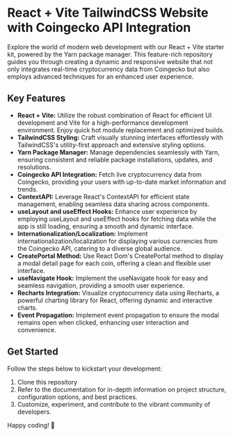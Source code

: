 # React + Vite TailwindCSS Website with Coingecko API Integration

Explore the world of modern web development with our React + Vite starter kit, powered by the Yarn package manager. This feature-rich repository guides you through creating a dynamic and responsive website that not only integrates real-time cryptocurrency data from Coingecko but also employs advanced techniques for an enhanced user experience.

## Key Features

- **React + Vite:** Utilize the robust combination of React for efficient UI development and Vite for a high-performance development environment. Enjoy quick hot module replacement and optimized builds.
- **TailwindCSS Styling:** Craft visually stunning interfaces effortlessly with TailwindCSS's utility-first approach and extensive styling options.
- **Yarn Package Manager:** Manage dependencies seamlessly with Yarn, ensuring consistent and reliable package installations, updates, and resolutions.
- **Coingecko API Integration:** Fetch live cryptocurrency data from Coingecko, providing your users with up-to-date market information and trends.
- **ContextAPI:** Leverage React's ContextAPI for efficient state management, enabling seamless data sharing across components.
- **useLayout and useEffect Hooks:** Enhance user experience by employing useLayout and useEffect hooks for fetching data while the app is still loading, ensuring a smooth and dynamic interface.
- **Internationalization/Localization:** Implement internationalization/localization for displaying various currencies from the Coingecko API, catering to a diverse global audience.
- **CreatePortal Method:** Use React Dom's CreatePortal method to display a modal detail page for each coin, offering a clean and flexible user interface.
- **useNavigate Hook:** Implement the useNavigate hook for easy and seamless navigation, providing a smooth user experience.
- **Recharts Integration:** Visualize cryptocurrency data using Recharts, a powerful charting library for React, offering dynamic and interactive charts.
- **Event Propagation:** Implement event propagation to ensure the modal remains open when clicked, enhancing user interaction and convenience.

## Get Started

Follow the steps below to kickstart your development:

1. Clone this repository
2. Refer to the documentation for in-depth information on project structure, configuration options, and best practices.
3. Customize, experiment, and contribute to the vibrant community of developers.

Happy coding! 🚀
